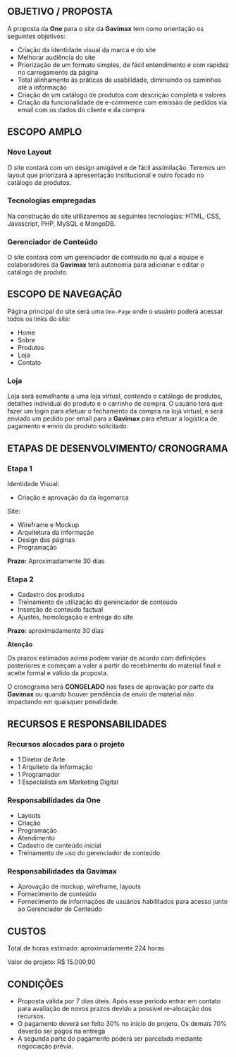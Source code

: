 ## OBJETIVO / PROPOSTA

A proposta da **One** para o site da **Gavimax** tem como orientação os seguintes objetivos:

- Criação da identidade visual da marca e do site
- Melhorar audiência do site
- Priorização de um formato simples, de fácil entendimento e com rapidez no carregamento da página
- Total alinhamento às práticas de usabilidade, diminuindo os caminhos até a informação
- Criação de um catálogo de produtos com descrição completa e valores
- Criação da funcionalidade de e-commerce com emissão de pedidos via email com os dados do cliente e da compra


## ESCOPO AMPLO

### Novo Layout
O site contará com um design amigável e de fácil assimilação. Teremos um layout que priorizará a apresentação institucional e outro focado no catálogo de produtos.

### Tecnologias empregadas
Na construção do site utilizaremos as seguintes tecnologias: HTML, CSS, Javascript, PHP, MySQL e MongoDB.

### Gerenciador de Conteúdo
O site contará com um gerenciador de conteúdo no qual a equipe e colaboradores da **Gavimax** terá autonomia para adicionar e editar o catálogo de produto.


## ESCOPO DE NAVEGAÇÃO

Página principal do site será uma `One-Page` onde o usuário poderá acessar todos os links do site:

- Home
- Sobre
- Produtos
- Loja
- Contato

### Loja

Loja será semelhante a uma loja virtual, contendo o catálogo de produtos, detalhes individual do produto e o carrinho de compra.
O usuário terá que fazer um login para efetuar o fechamento da compra na loja virtual, e será enviado um pedido por email para a **Gavimax** para efetuar a logística de pagamento e envio do produto solicitado.


## ETAPAS DE DESENVOLVIMENTO/ CRONOGRAMA

### Etapa 1

Identidade Visual:

- Criação e aprovação da da logomarca

Site:

- Wireframe e Mockup
- Arquitetura da informação
- Design das páginas
- Programação

**Prazo:** Aproximadamente 30 dias

### Etapa 2

- Cadastro dos produtos
- Treinamento de utilização do gerenciador de conteúdo
- Inserção de conteúdo factual
- Ajustes, homologação e entrega do site

**Prazo:** aproximadamente 30 dias

**Atenção**

Os prazos estimados acima podem variar de acordo com definições posteriores e começam a valer a partir do recebimento do material final e aceite formal e válido da proposta.
  
O cronograma será **CONGELADO** nas fases de aprovação por parte da **Gavimax** ou quando houver pendência de envio de material não impactando em quaisquer penalidade.


## RECURSOS E RESPONSABILIDADES

### Recursos alocados para o projeto

- 1 Diretor de Arte
- 1 Arquiteto da Informação
- 1 Programador
- 1 Especialista em Marketing Digital

### Responsabilidades da One

- Layouts
- Criação
- Programação
- Atendimento
- Cadastro de conteúdo inicial
- Treinamento de uso do gerenciador de conteúdo

### Responsabilidades da **Gavimax**

- Aprovação de mockup, wireframe, layouts
- Fornecimento de conteúdo
- Fornecimento de informações de usuários habilitados para acesso junto ao Gerenciador de Conteúdo


## CUSTOS

Total de horas estimado: aproximadamente 224 horas

Valor do projeto: R$ 15.000,00

## CONDIÇÕES

- Proposta válida por 7 dias úteis. Após esse período entrar em contato para avaliação de novos prazos devido a possível re-alocação dos recursos.
- O pagamento deverá ser feito 30% no início do projeto. Os demais 70% deverão ser pagos na entrega
- A segunda parte do pagamento poderá ser parcelada mediante negociação prévia.
